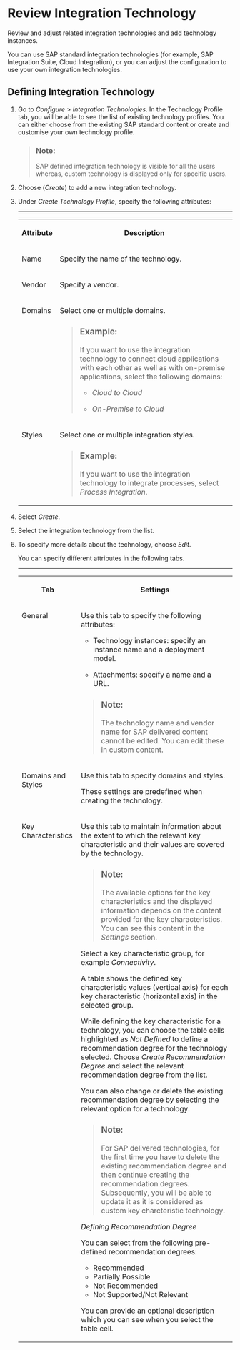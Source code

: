 <!-- loio47439ac3bb134d809291dbd52aca7657 -->

# Review Integration Technology

Review and adjust related integration technologies and add technology instances.

You can use SAP standard integration technologies \(for example, SAP Integration Suite, Cloud Integration\), or you can adjust the configuration to use your own integration technologies.



<a name="loio47439ac3bb134d809291dbd52aca7657__section_syc_zkc_nsb"/>

## Defining Integration Technology

1.  Go to *Configure* \> *Integration Technologies*. In the Technology Profile tab, you will be able to see the list of existing technology profiles. You can either choose from the existing SAP standard content or create and customise your own technology profile.

    > ### Note:  
    > SAP defined integration technology is visible for all the users whereas, custom technology is displayed only for specific users.

2.  Choose \(*Create*\) to add a new integration technology.

3.  Under *Create Technology Profile*, specify the following attributes:

    ****


    <table>
    <tr>
    <th valign="top">

    Attribute
    
    </th>
    <th valign="top">

    Description
    
    </th>
    </tr>
    <tr>
    <td valign="top">
    
    Name
    
    </td>
    <td valign="top">
    
    Specify the name of the technology.
    
    </td>
    </tr>
    <tr>
    <td valign="top">
    
    Vendor
    
    </td>
    <td valign="top">
    
    Specify a vendor.
    
    </td>
    </tr>
    <tr>
    <td valign="top">
    
    Domains
    
    </td>
    <td valign="top">
    
    Select one or multiple domains.

    > ### Example:  
    > If you want to use the integration technology to connect cloud applications with each other as well as with on-premise applications, select the following domains:
    > 
    > -   *Cloud to Cloud*
    > 
    > -   *On-Premise to Cloud*


    
    </td>
    </tr>
    <tr>
    <td valign="top">
    
    Styles
    
    </td>
    <td valign="top">
    
    Select one or multiple integration styles.

    > ### Example:  
    > If you want to use the integration technology to integrate processes, select *Process Integration*.


    
    </td>
    </tr>
    </table>
    
4.  Select *Create*.

5.  Select the integration technology from the list.

6.  To specify more details about the technology, choose *Edit*.

    You can specify different attributes in the following tabs.

    ****


    <table>
    <tr>
    <th valign="top">

    Tab
    
    </th>
    <th valign="top">

    Settings
    
    </th>
    </tr>
    <tr>
    <td valign="top">
    
    General
    
    </td>
    <td valign="top">
    
    Use this tab to specify the following attributes:

    -   Technology instances: specify an instance name and a deployment model.

    -   Attachments: specify a name and a URL.


    > ### Note:  
    > The technology name and vendor name for SAP delivered content cannot be edited. You can edit these in custom content.


    
    </td>
    </tr>
    <tr>
    <td valign="top">
    
    Domains and Styles
    
    </td>
    <td valign="top">
    
    Use this tab to specify domains and styles.

    These settings are predefined when creating the technology.
    
    </td>
    </tr>
    <tr>
    <td valign="top">
    
    Key Characteristics
    
    </td>
    <td valign="top">
    
    Use this tab to maintain information about the extent to which the relevant key characteristic and their values are covered by the technology.

    > ### Note:  
    > The available options for the key characteristics and the displayed information depends on the content provided for the key characteristics. You can see this content in the *Settings* section.

    Select a key characteristic group, for example *Connectivity*.

    A table shows the defined key characteristic values \(vertical axis\) for each key characteristic \(horizontal axis\) in the selected group.

    While defining the key characteristic for a technology, you can choose the table cells highlighted as *Not Defined* to define a recommendation degree for the technology selected. Choose *Create Recommendation Degree* and select the relevant recommendation degree from the list.

    You can also change or delete the existing recommendation degree by selecting the relevant option for a technology.

    > ### Note:  
    > For SAP delivered technologies, for the first time you have to delete the existing recommendation degree and then continue creating the recommendation degrees. Subsequently, you will be able to update it as it is considered as custom key charcteristic technology.

    *Defining Recommendation Degree*

    You can select from the following pre-defined recommendation degrees:

    -   Recommended
    -   Partially Possible
    -   Not Recommended
    -   Not Supported/Not Relevant

    You can provide an optional description which you can see when you select the table cell.
    
    </td>
    </tr>
    </table>
    

